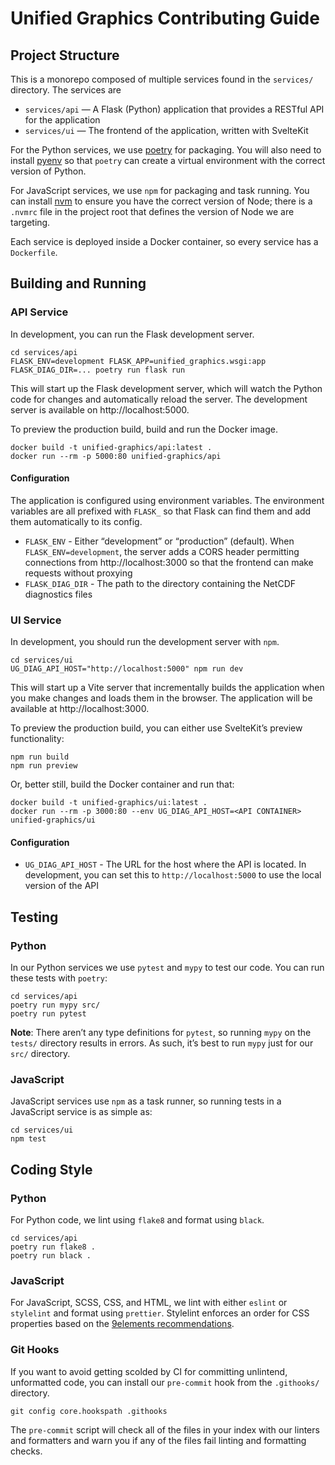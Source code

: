 # Unified Graphics Contributing Guide

## Project Structure

This is a monorepo composed of multiple services found in the `services/`
directory. The services are

- `services/api` — A Flask (Python) application that provides a RESTful API for
  the application
- `services/ui` — The frontend of the application, written with SvelteKit

For the Python services, we use [poetry](https://python-poetry.org/) for
packaging. You will also need to install [pyenv](https://github.com/pyenv/pyenv)
so that `poetry` can create a virtual environment with the correct version of
Python.

For JavaScript services, we use `npm` for packaging and task running. You can
install [nvm](https://github.com/nvm-sh/nvm) to ensure you have the correct
version of Node; there is a `.nvmrc` file in the project root that defines the
version of Node we are targeting.

Each service is deployed inside a Docker container, so every service has a
`Dockerfile`.

## Building and Running

### API Service

In development, you can run the Flask development server.

```
cd services/api
FLASK_ENV=development FLASK_APP=unified_graphics.wsgi:app FLASK_DIAG_DIR=... poetry run flask run
```

This will start up the Flask development server, which will watch the Python
code for changes and automatically reload the server. The development server is
available on http://localhost:5000.

To preview the production build, build and run the Docker image.

```
docker build -t unified-graphics/api:latest .
docker run --rm -p 5000:80 unified-graphics/api
```

#### Configuration

The application is configured using environment variables. The environment
variables are all prefixed with `FLASK_` so that Flask can find them and add
them automatically to its config.

- `FLASK_ENV` - Either “development” or “production” (default). When
  `FLASK_ENV=development`, the server adds a CORS header permitting connections
  from http://localhost:3000 so that the frontend can make requests without
  proxying
- `FLASK_DIAG_DIR` - The path to the directory containing the NetCDF diagnostics
  files

### UI Service

In development, you should run the development server with `npm`.

```
cd services/ui
UG_DIAG_API_HOST="http://localhost:5000" npm run dev
```

This will start up a Vite server that incrementally builds the application when
you make changes and loads them in the browser. The application will be
available at http://localhost:3000.

To preview the production build, you can either use SvelteKit’s preview
functionality:

```
npm run build
npm run preview
```

Or, better still, build the Docker container and run that:

```
docker build -t unified-graphics/ui:latest .
docker run --rm -p 3000:80 --env UG_DIAG_API_HOST=<API CONTAINER> unified-graphics/ui
```

#### Configuration

- `UG_DIAG_API_HOST` - The URL for the host where the API is located. In
  development, you can set this to `http://localhost:5000` to use the local
  version of the API

## Testing

### Python

In our Python services we use `pytest` and `mypy` to test our code. You can run
these tests with `poetry`:

```
cd services/api
poetry run mypy src/
poetry run pytest
```

**Note**: There aren’t any type definitions for `pytest`, so running `mypy` on
the `tests/` directory results in errors. As such, it’s best to run `mypy` just
for our `src/` directory.

### JavaScript

JavaScript services use `npm` as a task runner, so running tests in a JavaScript
service is as simple as:

```
cd services/ui
npm test
```

## Coding Style

### Python

For Python code, we lint using `flake8` and format using `black`.

```
cd services/api
poetry run flake8 .
poetry run black .
```

### JavaScript

For JavaScript, SCSS, CSS, and HTML, we lint with either `eslint` or `stylelint`
and format using `prettier`. Stylelint enforces an order for CSS properties
based on the [9elements recommendations](https://9elements.com/css-rule-order/).

### Git Hooks

If you want to avoid getting scolded by CI for committing unlintend, unformatted
code, you can install our `pre-commit` hook from the `.githooks/` directory.

```
git config core.hookspath .githooks
```

The `pre-commit` script will check all of the files in your index with our
linters and formatters and warn you if any of the files fail linting and
formatting checks.
